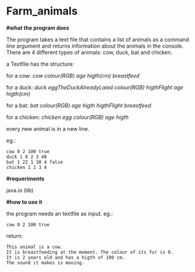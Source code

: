 # Farm_animals



__#what the program does__

The program takes a text file that contains a list of animals as a command line argument and returns information about the animals in the console.
There are 4 different types of animals: cow, duck, bat and chicken.

a Textfile has the structure: 

for a cow: *cow colour(RGB) age higth(cm) breastfeed*

for a duck: *duck eggTheDuckAlreadyLaied colour(RGB) higthFlight age higth(cm)*

for a bat: *bat colour(RGB) age higth higthFlight breastfeed* 

for a chicken: *chicken egg colour(RGB) age higth*

every new animal is in a new line. 

eg.:
```
cow 0 2 100 true
duck 1 0 2 3 40
bat 1 22 1 30 4 false
chicken 1 2 3 4
```



__#requeriments__

java.io (lib)



__#how to use it__

the program needs an textfile as input. eg.:
```
cow 0 2 100 true
```

return:
```
This animal is a cow. 
It is breastfeeding at the moment. The colour of its fur is 0. 
It is 2 years old and has a higth of 100 cm. 
The sound it makes is mooing.
```

